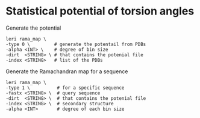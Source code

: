 # Statistical potential of torsion angles

Generate the potential 

```text
leri rama_map \
-type 0 \         # generate the potentail from PDBs
-alpha <INT> \    # degree of bin size 
-dirt  <STRING> \ # that contains the potenial file
-index <STRING>   # list of the PDBs
```

Generate the Ramachandran map for a sequence

```text
leri rama_map \
-type 1 \          # for a specific sequence
-fastx <STRING> \  # query sequence
-dirt  <STRING> \  # that contains the potenial file
-index <STRING> \  # secondary structure
-alpha <INT>       # degree of each bin size 
```

